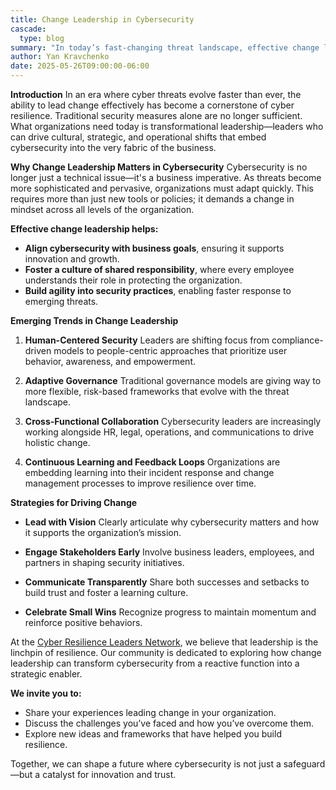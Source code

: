 ```yaml
---
title: Change Leadership in Cybersecurity
cascade: 
  type: blog
summary: "In today’s fast-changing threat landscape, effective change leadership is essential for building cyber resilience. This blog explores how transformational leadership can align cybersecurity with business goals, foster a culture of shared responsibility, and drive agility in security practices. It highlights emerging trends such as human-centered security, adaptive governance, and cross-functional collaboration. Practical strategies for leading change—like stakeholder engagement, transparent communication, and celebrating small wins—are also discussed. The post encourages leaders to share their experiences and join the Cyber Resilience Leaders Network to collaborate on shaping a more resilient digital future."
author: Yan Kravchenko
date: 2025-05-26T09:00:00-06:00
---
```

**Introduction**
In an era where cyber threats evolve faster than ever, the ability to lead change effectively has become a cornerstone of cyber resilience. Traditional security measures alone are no longer sufficient. What organizations need today is transformational leadership—leaders who can drive cultural, strategic, and operational shifts that embed cybersecurity into the very fabric of the business.

**Why Change Leadership Matters in Cybersecurity**
Cybersecurity is no longer just a technical issue—it's a business imperative. As threats become more sophisticated and pervasive, organizations must adapt quickly. This requires more than just new tools or policies; it demands a change in mindset across all levels of the organization.

**Effective change leadership helps:**
- **Align cybersecurity with business goals**, ensuring it supports innovation and growth.
- **Foster a culture of shared responsibility**, where every employee understands their role in protecting the organization.
- **Build agility into security practices**, enabling faster response to emerging threats.

**Emerging Trends in Change Leadership**
1. **Human-Centered Security**
Leaders are shifting focus from compliance-driven models to people-centric approaches that prioritize user behavior, awareness, and empowerment.

2. **Adaptive Governance**
Traditional governance models are giving way to more flexible, risk-based frameworks that evolve with the threat landscape.

3. **Cross-Functional Collaboration**
Cybersecurity leaders are increasingly working alongside HR, legal, operations, and communications to drive holistic change.

4. **Continuous Learning and Feedback Loops**
Organizations are embedding learning into their incident response and change management processes to improve resilience over time.

**Strategies for Driving Change**
- **Lead with Vision**
Clearly articulate why cybersecurity matters and how it supports the organization’s mission.

- **Engage Stakeholders Early**
Involve business leaders, employees, and partners in shaping security initiatives.

- **Communicate Transparently**
Share both successes and setbacks to build trust and foster a learning culture.

- **Celebrate Small Wins**
Recognize progress to maintain momentum and reinforce positive behaviors.

At the [Cyber Resilience Leaders Network](https://www.linkedin.com/groups/10090216/), we believe that leadership is the linchpin of resilience. Our community is dedicated to exploring how change leadership can transform cybersecurity from a reactive function into a strategic enabler.

**We invite you to:**

- Share your experiences leading change in your organization.
- Discuss the challenges you’ve faced and how you’ve overcome them.
- Explore new ideas and frameworks that have helped you build resilience.

Together, we can shape a future where cybersecurity is not just a safeguard—but a catalyst for innovation and trust.